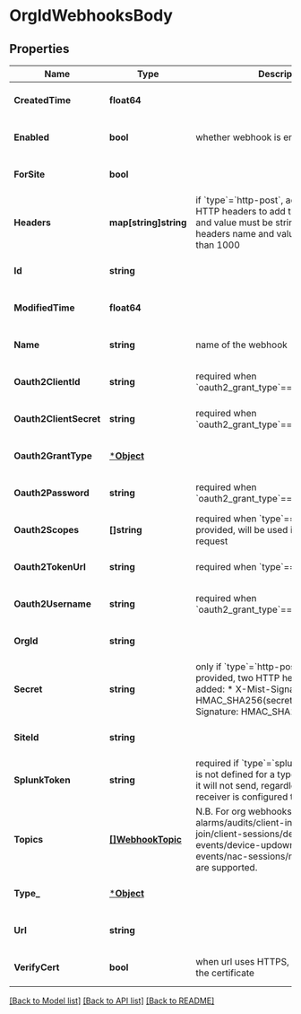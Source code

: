 # OrgIdWebhooksBody

## Properties
Name | Type | Description | Notes
------------ | ------------- | ------------- | -------------
**CreatedTime** | **float64** |  | [optional] [default to null]
**Enabled** | **bool** | whether webhook is enabled | [optional] [default to true]
**ForSite** | **bool** |  | [optional] [default to null]
**Headers** | **map[string]string** | if &#x60;type&#x60;&#x3D;&#x60;http-post&#x60;, additional custom HTTP headers to add the headers name and value must be string, total bytes of headers name and value must be less than 1000 | [optional] [default to null]
**Id** | **string** |  | [optional] [default to null]
**ModifiedTime** | **float64** |  | [optional] [default to null]
**Name** | **string** | name of the webhook | [optional] [default to null]
**Oauth2ClientId** | **string** | required when &#x60;oauth2_grant_type&#x60;&#x3D;&#x3D;&#x60;client_credentials&#x60; | [optional] [default to null]
**Oauth2ClientSecret** | **string** | required when &#x60;oauth2_grant_type&#x60;&#x3D;&#x3D;&#x60;client_credentials&#x60; | [optional] [default to null]
**Oauth2GrantType** | [***Object**](.md) |  | [optional] [default to null]
**Oauth2Password** | **string** | required when &#x60;oauth2_grant_type&#x60;&#x3D;&#x3D;&#x60;password&#x60; | [optional] [default to null]
**Oauth2Scopes** | **[]string** | required when &#x60;type&#x60;&#x3D;&#x3D;&#x60;oauth2&#x60;, if provided, will be used in the token request | [optional] [default to null]
**Oauth2TokenUrl** | **string** | required when &#x60;type&#x60;&#x3D;&#x3D;&#x60;oauth2&#x60; | [optional] [default to null]
**Oauth2Username** | **string** | required when &#x60;oauth2_grant_type&#x60;&#x3D;&#x3D;&#x60;password&#x60; | [optional] [default to null]
**OrgId** | **string** |  | [optional] [default to null]
**Secret** | **string** | only if &#x60;type&#x60;&#x3D;&#x60;http-post&#x60;   when &#x60;secret&#x60; is provided, two  HTTP headers will be added:    * X-Mist-Signature-v2: HMAC_SHA256(secret, body)   * X-Mist-Signature: HMAC_SHA1(secret, body) | [optional] [default to null]
**SiteId** | **string** |  | [optional] [default to null]
**SplunkToken** | **string** | required if &#x60;type&#x60;&#x3D;&#x60;splunk&#x60; If splunk_token is not defined for a type Splunk webhook, it will not send, regardless if the webhook receiver is configured to accept it.&#x27; | [optional] [default to null]
**Topics** | [**[]WebhookTopic**](webhook_topic.md) | N.B. For org webhooks, only alarms/audits/client-info/client-join/client-sessions/device-events/device-updowns/mxedge-events/nac-sessions/nac_events topics are supported. | [optional] [default to null]
**Type_** | [***Object**](.md) |  | [optional] [default to null]
**Url** | **string** |  | [optional] [default to null]
**VerifyCert** | **bool** | when url uses HTTPS, whether to verify the certificate | [optional] [default to true]

[[Back to Model list]](../README.md#documentation-for-models) [[Back to API list]](../README.md#documentation-for-api-endpoints) [[Back to README]](../README.md)

